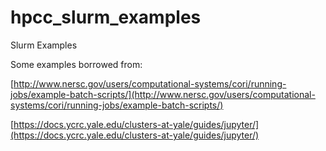 # hpcc_slurm_examples
Slurm Examples

Some examples borrowed from:

[http://www.nersc.gov/users/computational-systems/cori/running-jobs/example-batch-scripts/](http://www.nersc.gov/users/computational-systems/cori/running-jobs/example-batch-scripts/)
 
[https://docs.ycrc.yale.edu/clusters-at-yale/guides/jupyter/](https://docs.ycrc.yale.edu/clusters-at-yale/guides/jupyter/)
